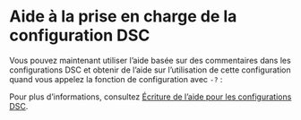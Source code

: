# <a name="help-support-for-dsc-configurations"></a>Aide à la prise en charge de la configuration DSC

Vous pouvez maintenant utiliser l’aide basée sur des commentaires dans les configurations DSC et obtenir de l’aide sur l’utilisation de cette configuration quand vous appelez la fonction de configuration avec `-?` :  

Pour plus d’informations, consultez [Écriture de l’aide pour les configurations DSC](https://msdn.microsoft.com/powershell/dsc/confighelp).